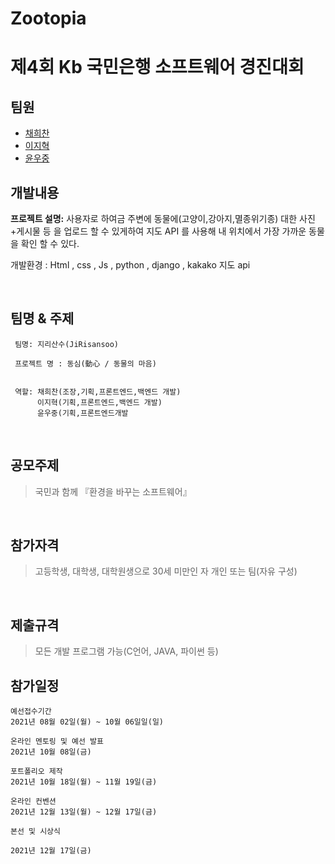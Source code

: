 # Zootopia
# 제4회 Kb 국민은행 소프트웨어 경진대회   



## 팀원 

- [채희찬](https://github.com/chae-heechan)
- [이지혁](https://github.com/olzlgur)
- [윤우중](https://github.com/woojoung1217)


## 개발내용 

**프로젝트 설명:**
사용자로 하여금 주변에 동물에(고양이,강아지,멸종위기종) 
대한 사진+게시물 등 을 업로드 할 수 있게하여 지도 API 를 사용해 내 위치에서 가장 가까운 동물을 확인 할 수 있다.

개발환경 : Html , css , Js , python , django , kakako 지도 api 






<br>

## 팀명 & 주제 
```
 팀명: 지리산수(JiRisansoo)

 프로젝트 명 : 동심(動心 / 동물의 마음)
 

 역할: 채희찬(조장,기획,프론트엔드,백엔드 개발)
      이지혁(기획,프론트엔드,백엔드 개발)
      윤우중(기획,프론트엔드개발
```
<br>

## 공모주제
>국민과 함께 『환경을 바꾸는 소프트웨어』

<br>

## 참가자격
>고등학생, 대학생, 대학원생으로 30세 미만인 자
>개인 또는 팀(자유 구성)

<br>



## 제출규격
>모든 개발 프로그램 가능(C언어, JAVA, 파이썬 등)

## 참가일정

```
예선접수기간
2021년 08월 02일(월) ~ 10월 06일일(일)

온라인 멘토링 및 예선 발표
2021년 10월 08일(금)

포트폴리오 제작
2021년 10월 18일(월) ~ 11월 19일(금)

온라인 컨벤션
2021년 12월 13일(월) ~ 12월 17일(금)

본선 및 시상식

2021년 12월 17일(금)
```
